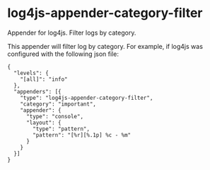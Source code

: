 # log4js-appender-category-filter
Appender for log4js. Filter logs by category.

This appender will filter log by category. For example, if log4js was configured with the following json file:

    {
      "levels": {
        "[all]": "info"
      },
      "appenders": [{
        "type": "log4js-appender-category-filter",
        "category": "important",
        "appender": {
          "type": "console",
          "layout": {
            "type": "pattern",
            "pattern": "[%r][%.1p] %c - %m"
          }
        }
      }]
    }
